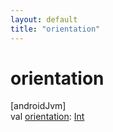 ```yaml
---
layout: default
title: "orientation"
---
```


# orientation

[androidJvm]\
val [orientation](orientation.md): [Int](https://kotlinlang.org/api/core/kotlin-stdlib/kotlin/-int/index.html)